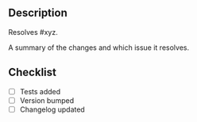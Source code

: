 ## Description

Resolves #xyz.

A summary of the changes and which issue it resolves.

## Checklist

- [ ] Tests added
- [ ] Version bumped
- [ ] Changelog updated
